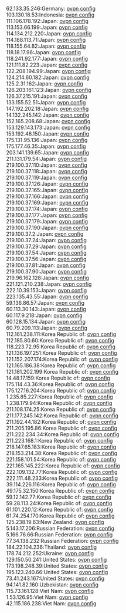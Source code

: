 62.133.35.246:Germany: [ovpn config](vpn/62_133_35_246.ovpn)  
103.130.18.53:Indonesia: [ovpn config](vpn/103_130_18_53.ovpn)  
111.106.178.192:Japan: [ovpn config](vpn/111_106_178_192.ovpn)  
113.153.66.199:Japan: [ovpn config](vpn/113_153_66_199.ovpn)  
114.134.212.220:Japan: [ovpn config](vpn/114_134_212_220.ovpn)  
114.188.113.71:Japan: [ovpn config](vpn/114_188_113_71.ovpn)  
118.155.64.82:Japan: [ovpn config](vpn/118_155_64_82.ovpn)  
118.18.17.96:Japan: [ovpn config](vpn/118_18_17_96.ovpn)  
118.241.92.177:Japan: [ovpn config](vpn/118_241_92_177.ovpn)  
121.111.82.223:Japan: [ovpn config](vpn/121_111_82_223.ovpn)  
122.208.194.99:Japan: [ovpn config](vpn/122_208_194_99.ovpn)  
124.214.60.182:Japan: [ovpn config](vpn/124_214_60_182.ovpn)  
125.2.31.162:Japan: [ovpn config](vpn/125_2_31_162.ovpn)  
126.203.161.123:Japan: [ovpn config](vpn/126_203_161_123.ovpn)  
126.37.215.191:Japan: [ovpn config](vpn/126_37_215_191.ovpn)  
133.155.52.51:Japan: [ovpn config](vpn/133_155_52_51.ovpn)  
147.192.202.18:Japan: [ovpn config](vpn/147_192_202_18.ovpn)  
14.132.245.142:Japan: [ovpn config](vpn/14_132_245_142.ovpn)  
152.165.208.68:Japan: [ovpn config](vpn/152_165_208_68.ovpn)  
153.129.143.173:Japan: [ovpn config](vpn/153_129_143_173.ovpn)  
153.192.46.150:Japan: [ovpn config](vpn/153_192_46_150.ovpn)  
175.131.95.136:Japan: [ovpn config](vpn/175_131_95_136.ovpn)  
175.177.46.35:Japan: [ovpn config](vpn/175_177_46_35.ovpn)  
203.141.139.65:Japan: [ovpn config](vpn/203_141_139_65.ovpn)  
211.131.179.54:Japan: [ovpn config](vpn/211_131_179_54.ovpn)  
219.100.37.110:Japan: [ovpn config](vpn/219_100_37_110.ovpn)  
219.100.37.118:Japan: [ovpn config](vpn/219_100_37_118.ovpn)  
219.100.37.119:Japan: [ovpn config](vpn/219_100_37_119.ovpn)  
219.100.37.126:Japan: [ovpn config](vpn/219_100_37_126.ovpn)  
219.100.37.165:Japan: [ovpn config](vpn/219_100_37_165.ovpn)  
219.100.37.166:Japan: [ovpn config](vpn/219_100_37_166.ovpn)  
219.100.37.169:Japan: [ovpn config](vpn/219_100_37_169.ovpn)  
219.100.37.174:Japan: [ovpn config](vpn/219_100_37_174.ovpn)  
219.100.37.177:Japan: [ovpn config](vpn/219_100_37_177.ovpn)  
219.100.37.179:Japan: [ovpn config](vpn/219_100_37_179.ovpn)  
219.100.37.190:Japan: [ovpn config](vpn/219_100_37_190.ovpn)  
219.100.37.2:Japan: [ovpn config](vpn/219_100_37_2.ovpn)  
219.100.37.24:Japan: [ovpn config](vpn/219_100_37_24.ovpn)  
219.100.37.29:Japan: [ovpn config](vpn/219_100_37_29.ovpn)  
219.100.37.54:Japan: [ovpn config](vpn/219_100_37_54.ovpn)  
219.100.37.56:Japan: [ovpn config](vpn/219_100_37_56.ovpn)  
219.100.37.81:Japan: [ovpn config](vpn/219_100_37_81.ovpn)  
219.100.37.90:Japan: [ovpn config](vpn/219_100_37_90.ovpn)  
219.96.162.128:Japan: [ovpn config](vpn/219_96_162_128.ovpn)  
221.121.210.238:Japan: [ovpn config](vpn/221_121_210_238.ovpn)  
222.10.39.153:Japan: [ovpn config](vpn/222_10_39_153.ovpn)  
223.135.43.55:Japan: [ovpn config](vpn/223_135_43_55.ovpn)  
59.136.86.57:Japan: [ovpn config](vpn/59_136_86_57.ovpn)  
60.113.30.143:Japan: [ovpn config](vpn/60_113_30_143.ovpn)  
60.117.9.218:Japan: [ovpn config](vpn/60_117_9_218.ovpn)  
60.128.15.134:Japan: [ovpn config](vpn/60_128_15_134.ovpn)  
60.79.209.113:Japan: [ovpn config](vpn/60_79_209_113.ovpn)  
112.161.238.111:Korea Republic of: [ovpn config](vpn/112_161_238_111.ovpn)  
112.185.80.60:Korea Republic of: [ovpn config](vpn/112_185_80_60.ovpn)  
118.223.72.95:Korea Republic of: [ovpn config](vpn/118_223_72_95.ovpn)  
121.136.197.251:Korea Republic of: [ovpn config](vpn/121_136_197_251.ovpn)  
121.152.207.174:Korea Republic of: [ovpn config](vpn/121_152_207_174.ovpn)  
121.165.186.38:Korea Republic of: [ovpn config](vpn/121_165_186_38.ovpn)  
121.181.202.199:Korea Republic of: [ovpn config](vpn/121_181_202_199.ovpn)  
14.48.17.159:Korea Republic of: [ovpn config](vpn/14_48_17_159.ovpn)  
175.114.43.36:Korea Republic of: [ovpn config](vpn/175_114_43_36.ovpn)  
175.127.16.204:Korea Republic of: [ovpn config](vpn/175_127_16_204.ovpn)  
1.235.85.227:Korea Republic of: [ovpn config](vpn/1_235_85_227.ovpn)  
1.238.179.94:Korea Republic of: [ovpn config](vpn/1_238_179_94.ovpn)  
211.108.174.25:Korea Republic of: [ovpn config](vpn/211_108_174_25.ovpn)  
211.177.245.142:Korea Republic of: [ovpn config](vpn/211_177_245_142.ovpn)  
211.192.44.182:Korea Republic of: [ovpn config](vpn/211_192_44_182.ovpn)  
211.205.195.86:Korea Republic of: [ovpn config](vpn/211_205_195_86.ovpn)  
211.222.234.34:Korea Republic of: [ovpn config](vpn/211_222_234_34.ovpn)  
211.223.168.1:Korea Republic of: [ovpn config](vpn/211_223_168_1.ovpn)  
218.147.65.183:Korea Republic of: [ovpn config](vpn/218_147_65_183.ovpn)  
218.153.214.38:Korea Republic of: [ovpn config](vpn/218_153_214_38.ovpn)  
221.158.101.54:Korea Republic of: [ovpn config](vpn/221_158_101_54.ovpn)  
221.165.145.222:Korea Republic of: [ovpn config](vpn/221_165_145_222.ovpn)  
222.109.132.77:Korea Republic of: [ovpn config](vpn/222_109_132_77.ovpn)  
222.111.48.233:Korea Republic of: [ovpn config](vpn/222_111_48_233.ovpn)  
39.114.226.116:Korea Republic of: [ovpn config](vpn/39_114_226_116.ovpn)  
49.175.32.150:Korea Republic of: [ovpn config](vpn/49_175_32_150.ovpn)  
59.12.142.77:Korea Republic of: [ovpn config](vpn/59_12_142_77.ovpn)  
59.28.113.24:Korea Republic of: [ovpn config](vpn/59_28_113_24.ovpn)  
61.101.220.12:Korea Republic of: [ovpn config](vpn/61_101_220_12.ovpn)  
61.74.254.170:Korea Republic of: [ovpn config](vpn/61_74_254_170.ovpn)  
125.238.19.63:New Zealand: [ovpn config](vpn/125_238_19_63.ovpn)  
5.143.17.206:Russian Federation: [ovpn config](vpn/5_143_17_206.ovpn)  
5.166.76.66:Russian Federation: [ovpn config](vpn/5_166_76_66.ovpn)  
77.34.138.232:Russian Federation: [ovpn config](vpn/77_34_138_232.ovpn)  
184.22.104.236:Thailand: [ovpn config](vpn/184_22_104_236.ovpn)  
178.74.212.252:Ukraine: [ovpn config](vpn/178_74_212_252.ovpn)  
129.150.50.241:United States: [ovpn config](vpn/129_150_50_241.ovpn)  
173.198.248.39:United States: [ovpn config](vpn/173_198_248_39.ovpn)  
195.123.240.66:United States: [ovpn config](vpn/195_123_240_66.ovpn)  
73.41.243.167:United States: [ovpn config](vpn/73_41_243_167.ovpn)  
94.141.82.160:Uzbekistan: [ovpn config](vpn/94_141_82_160.ovpn)  
115.73.161.128:Viet Nam: [ovpn config](vpn/115_73_161_128.ovpn)  
1.53.126.95:Viet Nam: [ovpn config](vpn/1_53_126_95.ovpn)  
42.115.186.238:Viet Nam: [ovpn config](vpn/42_115_186_238.ovpn)  
